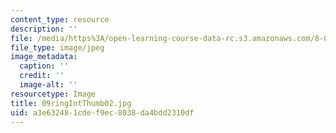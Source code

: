 ```yaml
---
content_type: resource
description: ''
file: /media/https%3A/open-learning-course-data-rc.s3.amazonaws.com/8-02-physics-ii-electricity-and-magnetism-spring-2007/a3e632481cdef9ec8038da4bdd2310df_09ringIntThumb02.jpg
file_type: image/jpeg
image_metadata:
  caption: ''
  credit: ''
  image-alt: ''
resourcetype: Image
title: 09ringIntThumb02.jpg
uid: a3e63248-1cde-f9ec-8038-da4bdd2310df
---
```

